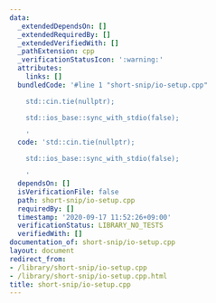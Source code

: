 ```yaml
---
data:
  _extendedDependsOn: []
  _extendedRequiredBy: []
  _extendedVerifiedWith: []
  _pathExtension: cpp
  _verificationStatusIcon: ':warning:'
  attributes:
    links: []
  bundledCode: '#line 1 "short-snip/io-setup.cpp"

    std::cin.tie(nullptr);

    std::ios_base::sync_with_stdio(false);

    '
  code: 'std::cin.tie(nullptr);

    std::ios_base::sync_with_stdio(false);

    '
  dependsOn: []
  isVerificationFile: false
  path: short-snip/io-setup.cpp
  requiredBy: []
  timestamp: '2020-09-17 11:52:26+09:00'
  verificationStatus: LIBRARY_NO_TESTS
  verifiedWith: []
documentation_of: short-snip/io-setup.cpp
layout: document
redirect_from:
- /library/short-snip/io-setup.cpp
- /library/short-snip/io-setup.cpp.html
title: short-snip/io-setup.cpp
---
```

